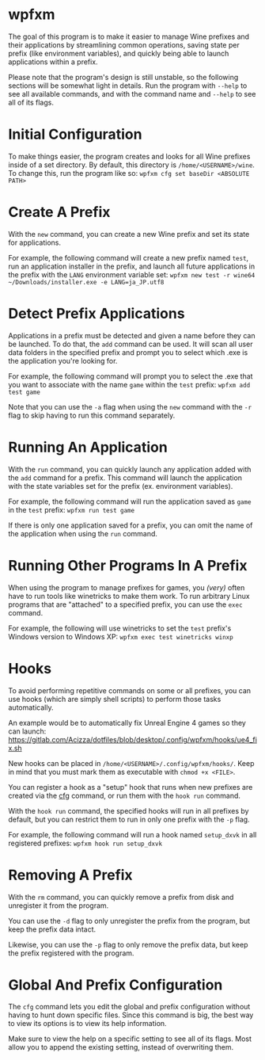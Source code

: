 wpfxm
=====

The goal of this program is to make it easier to manage Wine prefixes and their applications by streamlining common operations, saving state per prefix (like environment variables), and quickly being able to launch applications within a prefix.

Please note that the program's design is still unstable, so the following sections will be somewhat light in details. Run the program with `--help` to see all available commands, and with the command name and `--help` to see all of its flags.

Initial Configuration
=====================

To make things easier, the program creates and looks for all Wine prefixes inside of a set directory. By default, this directory is `/home/<USERNAME>/wine`. To change this, run the program like so: `wpfxm cfg set baseDir <ABSOLUTE PATH>`

Create A Prefix
===============

With the `new` command, you can create a new Wine prefix and set its state for applications.

For example, the following command will create a new prefix named `test`, run an application installer in the prefix, and launch all future applications in the prefix with the `LANG` environment variable set:
`wpfxm new test -r wine64 ~/Downloads/installer.exe -e LANG=ja_JP.utf8`

Detect Prefix Applications
==========================

Applications in a prefix must be detected and given a name before they can be launched. To do that, the `add` command can be used. It will scan all user data folders in the specified prefix and prompt you to select which .exe is the application you're looking for.

For example, the following command will prompt you to select the .exe that you want to associate with the name `game` within the `test` prefix:
`wpfxm add test game`

Note that you can use the `-a` flag when using the `new` command with the `-r` flag to skip having to run this command separately.

Running An Application
======================

With the `run` command, you can quickly launch any application added with the `add` command for a prefix. This command will launch the application with the state variables set for the prefix (ex. environment variables).

For example, the following command will run the application saved as `game` in the `test` prefix:
`wpfxm run test game`

If there is only one application saved for a prefix, you can omit the name of the application when using the `run` command.

Running Other Programs In A Prefix
==================================

When using the program to manage prefixes for games, you *(very)* often have to run tools like winetricks to make them work. To run arbitrary Linux programs that are "attached" to a specified prefix, you can use the `exec` command.

For example, the following will use winetricks to set the `test` prefix's Windows version to Windows XP:
`wpfxm exec test winetricks winxp`

Hooks
=====

To avoid performing repetitive commands on some or all prefixes, you can use hooks (which are simply shell scripts) to perform those tasks automatically.

An example would be to automatically fix Unreal Engine 4 games so they can launch: https://gitlab.com/Acizza/dotfiles/blob/desktop/.config/wpfxm/hooks/ue4_fix.sh

New hooks can be placed in `/home/<USERNAME>/.config/wpfxm/hooks/`. Keep in mind that you must mark them as executable with `chmod +x <FILE>`.

You can register a hook as a "setup" hook that runs when new prefixes are created via the [cfg](#global-and-prefix-configuration) command, or run them with the `hook run` command.

With the `hook run` command, the specified hooks will run in all prefixes by default, but you can restrict them to run in only one prefix with the `-p` flag.

For example, the following command will run a hook named `setup_dxvk` in all registered prefixes:
`wpfxm hook run setup_dxvk`

Removing A Prefix
=================

With the `rm` command, you can quickly remove a prefix from disk and unregister it from the program.

You can use the `-d` flag to only unregister the prefix from the program, but keep the prefix data intact.

Likewise, you can use the `-p` flag to only remove the prefix data, but keep the prefix registered with the program.

Global And Prefix Configuration
===============================

The `cfg` command lets you edit the global and prefix configuration without having to hunt down specific files. Since this command is big, the best way to view its options is to view its help information.

Make sure to view the help on a specific setting to see all of its flags. Most allow you to append the existing setting, instead of overwriting them.